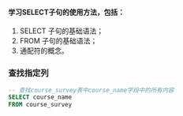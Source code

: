 #### 学习SELECT子句的使用方法，包括：

1. SELECT 子句的基础语法；
2. FROM 子句的基础语法；
3. 通配符的概念。

### 查找指定列
```sql
-- 查找course_survey表中course_name字段中的所有内容
SELECT course_name
FROM course_survey
```

<!--stackedit_data:
eyJoaXN0b3J5IjpbLTEyNDYzMTg5NjFdfQ==
-->